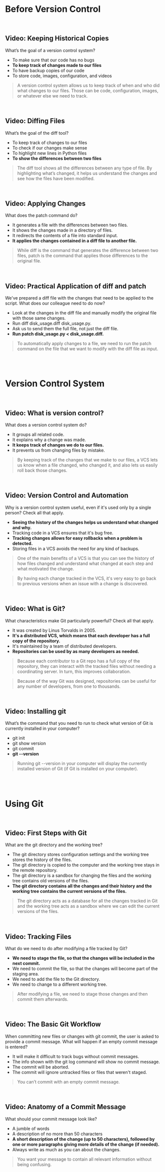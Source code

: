 # Before Version Control

<br>

## Video: Keeping Historical Copies

What’s the goal of a version control system?

* To make sure that our code has no bugs
* **To keep track of changes made to our files**
* To have backup copies of our code
* To store code, images, configuration, and videos

> A version control system allows us to keep track of when and who did what changes to our files. Those can be code, configuration, images, or whatever else we need to track.

<br>

## Video: Diffing Files

What’s the goal of the diff tool?

* To keep track of changes to our files
* To check if our changes make sense
* To highlight new lines in Python files
* **To show the differences between two files**

> The diff tool shows all the differences between any type of file. By highlighting what’s changed, it helps us understand the changes and see how the files have been modified.

<br>

## Video: Applying Changes

What does the patch command do?

* It generates a file with the differences between two files.
* It shows the changes made in a directory of files.
* It redirects the contents of a file into standard input.
* **It applies the changes contained in a diff file to another file.**

> While diff is the command that generates the difference between two files, patch is the command that applies those differences to the original file.

<br>

## Video: Practical Application of diff and patch

We've prepared a diff file with the changes that need to be applied to the script. What does our colleague need to do now?

* Look at the changes in the diff file and manually modify the original file with those same changes.
* Run diff disk_usage.diff disk_usage.py.
* Ask us to send them the full file, not just the diff file.
* **Run patch disk_usage.py < disk_usage.diff.**

> To automatically apply changes to a file, we need to run the patch command on the file that we want to modify with the diff file as input.

<br><br>

# Version Control System

<br>

## Video: What is version control?

What does a version control system do?

* It groups all related code.
* It explains why a change was made.
* **It keeps track of changes we do to our files.**
* It prevents us from changing files by mistake.

> By keeping track of the changes that we make to our files, a VCS lets us know when a file changed, who changed it, and also lets us easily roll back those changes.

<br>

## Video: Version Control and Automation

Why is a version control system useful, even if it's used only by a single person? Check all that apply.

* **Seeing the history of the changes helps us understand what changed and why.**
* Tracking code in a VCS ensures that it's bug free.
* **Tracking changes allows for easy rollbacks when a problem is detected.**
* Storing files in a VCS avoids the need for any kind of backups.

> One of the main benefits of a VCS is that you can see the history of how files changed and understand what changed at each step and what motivated the change.

> By having each change tracked in the VCS, it's very easy to go back to previous versions when an issue with a change is discovered.

<br>

## Video: What is Git?

What characteristics make Git particularly powerful? Check all that apply.

* It was created by Linus Torvalds in 2005.
* **It's a distributed VCS, which means that each developer has a full copy of the repository.**
* It's maintained by a team of distributed developers.
* **Repositories can be used by as many developers as needed.**

> Because each contributor to a Git repo has a full copy of the repository, they can interact with the tracked files without needing a coordinating server. In turn, this improves collaboration.

> Because of the way Git was designed, repositories can be useful for any number of developers, from one to thousands.

<br>

## Video: Installing git

What’s the command that you need to run to check what version of Git is currently installed in your computer?

* git init
* git show version
* git commit
* **git --version**

> Running git --version in your computer will display the currently installed version of Git (if Git is installed on your computer).

<br><br>

# Using Git

<br>

## Video: First Steps with Git

What are the git directory and the working tree?

* The git directory stores configuration settings and the working tree stores the history of the files.
* The git directory is copied to the computer and the working tree stays in the remote repository.
* The git directory is a sandbox for changing the files and the working tree contains old versions of the files.
* **The git directory contains all the changes and their history and the working tree contains the current versions of the files.**

> The git directory acts as a database for all the changes tracked in Git and the working tree acts as a sandbox where we can edit the current versions of the files.

<br>

## Video: Tracking Files

What do we need to do after modifying a file tracked by Git?

* **We need to stage the file, so that the changes will be included in the next commit.**
* We need to commit the file, so that the changes will become part of the staging area.
* We need to add the file to the Git directory.
* We need to change to a different working tree.

> After modifying a file, we need to stage those changes and then commit them afterwards.

<br>

## Video: The Basic Git Workflow

When committing new files or changes with git commit, the user is asked to provide a commit message. What will happen if an empty commit message is entered?

* It will make it difficult to track bugs without commit messages.
* The info shown with the git log command will show no commit message.
* The commit will be aborted.
* The commit will ignore untracked files or files that weren't staged.

> You can’t commit with an empty commit message.

<br>

## Video: Anatomy of a Commit Message

What should your commit message look like?

* A jumble of words
* A description of no more than 50 characters
* **A short description of the change (up to 50 characters), followed by one or more paragraphs giving more details of the change (if needed).**
* Always write as much as you can about the changes.

> You want your message to contain all relevant information without being confusing.